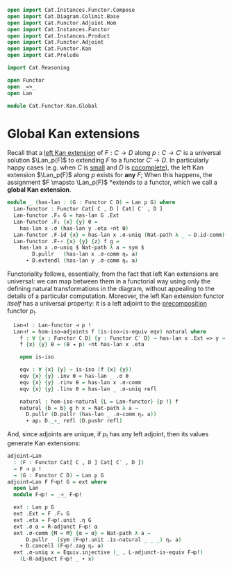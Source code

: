 ```agda
open import Cat.Instances.Functor.Compose
open import Cat.Diagram.Colimit.Base
open import Cat.Functor.Adjoint.Hom
open import Cat.Instances.Functor
open import Cat.Instances.Product
open import Cat.Functor.Adjoint
open import Cat.Functor.Kan
open import Cat.Prelude

import Cat.Reasoning

open Functor
open _=>_
open Lan

module Cat.Functor.Kan.Global
```

<!--
```agda
  {o ℓ o′ ℓ′ o′′ ℓ′′}
  {C : Precategory o ℓ}
  {C′ : Precategory o′ ℓ′}
  {D : Precategory o′′ ℓ′′}
  (p : Functor C C′)
  where
```
-->

# Global Kan extensions

Recall that a [left Kan extension] of $F : C \to D$ along $p : C \to C'$
is a universal solution $\Lan_p(F)$ to extending $F$ to a functor $C'
\to D$. In particularly happy cases (e.g. when $C$ is [small] and $D$ is
[cocomplete]), the left Kan extension $\Lan_p(F)$ along $p$ exists for
**any** $F$; When this happens, the assignment $F \mapsto \Lan_p(F)$
*extends to a functor, which we call a **global Kan extension**.

[left Kan extension]: Cat.Functor.Kan.html
[small]: 1Lab.intro.html#universes-and-size-issues
[cocomplete]: Cat.Diagram.Colimit.Base.html#cocompleteness

<!--
```agda
private
  module D = Cat.Reasoning D
  module C = Cat.Reasoning C
  module C′ = Cat.Reasoning C′
```
-->

```agda
module _ (has-lan : (G : Functor C D) → Lan p G) where
  Lan-functor : Functor Cat[ C , D ] Cat[ C′ , D ]
  Lan-functor .F₀ G = has-lan G .Ext
  Lan-functor .F₁ {x} {y} θ =
    has-lan x .σ (has-lan y .eta ∘nt θ)
  Lan-functor .F-id {x} = has-lan x .σ-uniq (Nat-path λ _ → D.id-comm)
  Lan-functor .F-∘ {x} {y} {z} f g =
    has-lan x .σ-uniq $ Nat-path λ a → sym $
        D.pullr   (has-lan x .σ-comm ηₚ a)
      ∙ D.extendl (has-lan y .σ-comm ηₚ a)
```

Functoriality follows, essentially, from the fact that left Kan
extensions are universal: we can map between them in a functorial way
using only the defining natural transformations in the diagram, without
appealing to the details of a particular computation. Moreover, the left
Kan extension functor _itself_ has a universal property: it is a left
adjoint to the [precomposition] functor $p_!$.

[precomposition]: Cat.Instances.Functor.Compose.html

```agda
  Lan⊣! : Lan-functor ⊣ p !
  Lan⊣! = hom-iso→adjoints f (is-iso→is-equiv eqv) natural where
    f : ∀ {x : Functor C D} {y : Functor C′ D} → has-lan x .Ext => y → x => y F∘ p
    f {x} {y} θ = (θ ◂ p) ∘nt has-lan x .eta

    open is-iso

    eqv : ∀ {x} {y} → is-iso (f {x} {y})
    eqv {x} {y} .inv θ = has-lan _ .σ θ
    eqv {x} {y} .rinv θ = has-lan x .σ-comm
    eqv {x} {y} .linv θ = has-lan _ .σ-uniq refl

    natural : hom-iso-natural {L = Lan-functor} {p !} f
    natural {b = b} g h x = Nat-path λ a →
      D.pullr (D.pullr (has-lan _ .σ-comm ηₚ a))
      ∙ ap₂ D._∘_ refl (D.pushr refl)
```

And, since adjoints are unique, if $p_!$ has any left adjoint, then its
values generate Kan extensions:

```agda
adjoint→Lan
  : (F : Functor Cat[ C , D ] Cat[ C′ , D ])
  → F ⊣ p !
  → (G : Functor C D) → Lan p G
adjoint→Lan F F⊣p! G = ext where
  open Lan
  module F⊣p! = _⊣_ F⊣p!

  ext : Lan p G
  ext .Ext = F .F₀ G
  ext .eta = F⊣p!.unit .η G
  ext .σ α = R-adjunct F⊣p! α
  ext .σ-comm {M = M} {α = α} = Nat-path λ a →
      D.pullr   (sym (F⊣p!.unit .is-natural _ _ _) ηₚ a)
    ∙ D.cancell (F⊣p!.zag ηₚ a)
  ext .σ-uniq x = Equiv.injective (_ , L-adjunct-is-equiv F⊣p!)
    (L-R-adjunct F⊣p! _ ∙ x)
```
